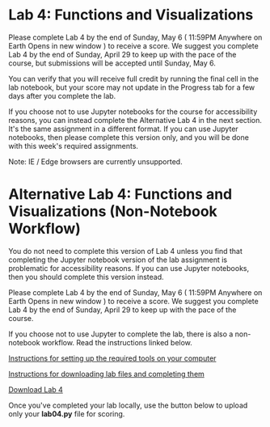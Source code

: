 # Lab 4: Functions and Visualizations

Please complete Lab 4 by the end of Sunday, May 6 ( 11:59PM Anywhere on Earth Opens in new window ) to receive a score. We suggest you complete Lab 4 by the end of Sunday, April 29 to keep up with the pace of the course, but submissions will be accepted until Sunday, May 6.

You can verify that you will receive full credit by running the final cell in the lab notebook, but your score may not update in the Progress tab for a few days after you complete the lab. 

If you choose not to use Jupyter notebooks for the course for accessibility reasons, you can instead complete the Alternative Lab 4 in the next section. It's the same assignment in a different format. If you can use Jupyter notebooks, then please complete this version only, and you will be done with this week's required assignments.

Note: IE / Edge browsers are currently unsupported. 

# Alternative Lab 4: Functions and Visualizations (Non-Notebook Workflow)

You do not need to complete this version of Lab 4 unless you find that completing the Jupyter notebook version of the lab assignment is problematic for accessibility reasons. If you can use Jupyter notebooks, then you should complete this version instead.

Please complete Lab 4 by the end of Sunday, May 6 ( 11:59PM Anywhere on Earth Opens in new window ) to receive a score. We suggest you complete Lab 4 by the end of Sunday, April 29 to keep up with the pace of the course.

If you choose not to use Jupyter to complete the lab, there is also a non-notebook workflow. Read the instructions linked below.

[Instructions for setting up the required tools on your computer](https://courses.edx.org/courses/course-v1:BerkeleyX+Data8.1x+1T2018/jump_to_id/818f78421da14bc494f1adae4c9dca25)

[Instructions for downloading lab files and completing them](https://courses.edx.org/courses/course-v1:BerkeleyX+Data8.1x+1T2018/jump_to_id/8b1d09655d7a45198ea32b62d66fb28e)

[Download Lab 4](https://github.com/data-8/materials-x18-raw/blob/master/materials_zips/x18/lab/1/lab04.zip?raw=true)

Once you've completed your lab locally, use the button below to upload only your __lab04.py__ file for scoring.

